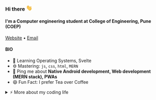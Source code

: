 ### Hi there <img src="https://raw.githubusercontent.com/ABSphreak/ABSphreak/master/gifs/Hi.gif" width="20px">
#### I'm a Computer engineering student at College of Engineering, Pune (COEP)

<a href="https://chaudharirohit2810.github.io/">Website</a> •
<a href="mailto: rohitkc2810@gmail.com">Email</a>

#### BIO
- 🌱 Learning Operating Systems, Svelte
- ⚙️  Mastering: `js`, `css`, `html`, `MERN`
- 💬 Ping me about **Native Android development, Web development (MERN stack), PWAs**
- 😄 Fun Fact: I prefer Tea over Coffee

<details>
<summary>⚡️ More about my coding life</summary>
  
<br/>
  
![Top Langs](https://github-readme-stats.vercel.app/api/top-langs/?username=chaudharirohit2810&layout=compact&hide=css,html&theme=radical)
  
![Rohit's github stats](https://github-readme-stats.vercel.app/api?username=chaudharirohit2810&show_icons=true&theme=radical)


</details>

